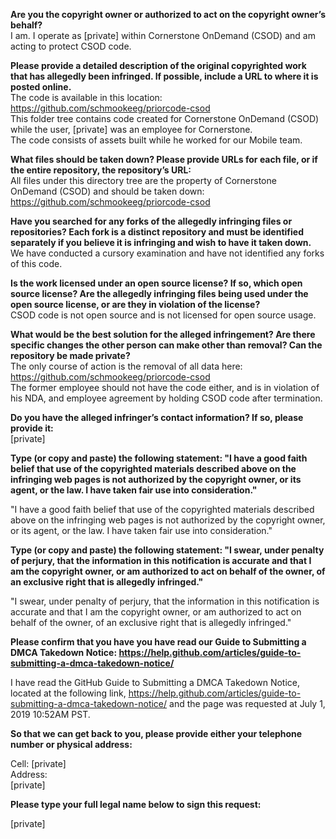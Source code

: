 **Are you the copyright owner or authorized to act on the copyright owner’s behalf?**     
I am. I operate as [private] within Cornerstone OnDemand (CSOD) and am acting to protect CSOD code.    
    
**Please provide a detailed description of the original copyrighted work that has allegedly been infringed. If possible, include a URL to where it is posted online.**     
The code is available in this location:     
https://github.com/schmookeeg/priorcode-csod     
This folder tree contains code created for Cornerstone OnDemand (CSOD) while the user, [private] was an employee for Cornerstone.     
The code consists of assets built while he worked for our Mobile team.    
    
**What files should be taken down? Please provide URLs for each file, or if the entire repository, the repository’s URL:**     
All files under this directory tree are the property of Cornerstone OnDemand (CSOD) and should be taken down:     
https://github.com/schmookeeg/priorcode-csod    
    
**Have you searched for any forks of the allegedly infringing files or repositories? Each fork is a distinct repository and must be identified separately if you believe it is infringing and wish to have it taken down.**     
We have conducted a cursory examination and have not identified any forks of this code.    
    
**Is the work licensed under an open source license? If so, which open source license? Are the allegedly infringing files being used under the open source license, or are they in violation of the license?**     
CSOD code is not open source and is not licensed for open source usage.    
    
**What would be the best solution for the alleged infringement? Are there specific changes the other person can make other than removal? Can the repository be made private?**     
The only course of action is the removal of all data here: https://github.com/schmookeeg/priorcode-csod     
The former employee should not have the code either, and is in violation of his NDA, and employee agreement by holding CSOD code after termination.    
    
**Do you have the alleged infringer’s contact information? If so, please provide it:**     
[private]    
    
**Type (or copy and paste) the following statement: "I have a good faith belief that use of the copyrighted materials described above on the infringing web pages is not authorized by the copyright owner, or its agent, or the law. I have taken fair use into consideration."**    
    
"I have a good faith belief that use of the copyrighted materials described above on the infringing web pages is not authorized by the copyright owner, or its agent, or the law. I have taken fair use into consideration."    
    
**Type (or copy and paste) the following statement: "I swear, under penalty of perjury, that the information in this notification is accurate and that I am the copyright owner, or am authorized to act on behalf of the owner, of an exclusive right that is allegedly infringed."**    
    
"I swear, under penalty of perjury, that the information in this notification is accurate and that I am the copyright owner, or am authorized to act on behalf of the owner, of an exclusive right that is allegedly infringed."    
    
**Please confirm that you have you have read our Guide to Submitting a DMCA Takedown Notice: https://help.github.com/articles/guide-to-submitting-a-dmca-takedown-notice/**    
    
I have read the GitHub Guide to Submitting a DMCA Takedown Notice, located at the following link, https://help.github.com/articles/guide-to-submitting-a-dmca-takedown-notice/ and the page was requested at July 1, 2019 10:52AM PST.    
    
**So that we can get back to you, please provide either your telephone number or physical address:**    
    
Cell: [private]   
Address:     
[private]  
    
**Please type your full legal name below to sign this request:**    
    
[private]
